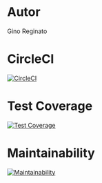 # Autor

Gino Reginato

# CircleCI
[![CircleCI](https://dl.circleci.com/status-badge/img/gh/um-computacion-tm/ajedrez-2024-GinoReginato/tree/main.svg?style=svg)](https://dl.circleci.com/status-badge/redirect/gh/um-computacion-tm/ajedrez-2024-GinoReginato/tree/main)

# Test Coverage
[![Test Coverage](https://api.codeclimate.com/v1/badges/87f3b4b672e167dd2efb/test_coverage)](https://codeclimate.com/github/um-computacion-tm/ajedrez-2024-GinoReginato/test_coverage)

# Maintainability
[![Maintainability](https://api.codeclimate.com/v1/badges/87f3b4b672e167dd2efb/maintainability)](https://codeclimate.com/github/um-computacion-tm/ajedrez-2024-GinoReginato/maintainability)
